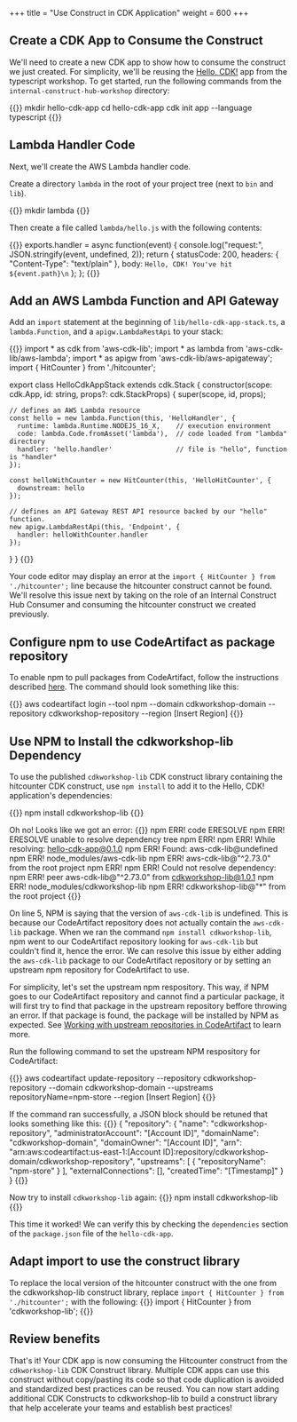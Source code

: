 +++
title = "Use Construct in CDK Application"
weight = 600
+++

## Create a CDK App to Consume the Construct
We'll need to create a new CDK app to show how to consume the construct we just created. For simplicity, we'll be reusing the [Hello, CDK!](../../20-typescript/30-hello-cdk.html) app from the typescript workshop. To get started, run the following commands from the `internal-construct-hub-workshop` directory:

{{<highlight bash>}}
mkdir hello-cdk-app
cd hello-cdk-app
cdk init app --language typescript
{{</highlight>}}

## Lambda Handler Code
Next, we'll create the AWS Lambda handler code.

Create a directory `lambda` in the root of your project tree (next to `bin` and `lib`).

{{<highlight bash>}}
mkdir lambda
{{</highlight>}}

Then create a file called `lambda/hello.js` with the following contents:

{{<highlight javascript>}}
exports.handler = async function(event) {
  console.log("request:", JSON.stringify(event, undefined, 2));
  return {
    statusCode: 200,
    headers: { "Content-Type": "text/plain" },
    body: `Hello, CDK! You've hit ${event.path}\n`
  };
};
{{</highlight>}}

## Add an AWS Lambda Function and API Gateway

Add an `import` statement at the beginning of `lib/hello-cdk-app-stack.ts`, a
`lambda.Function`, and a `apigw.LambdaRestApi` to your stack:


{{<highlight typescript >}}
import * as cdk from 'aws-cdk-lib';
import * as lambda from 'aws-cdk-lib/aws-lambda';
import * as apigw from 'aws-cdk-lib/aws-apigateway';
import { HitCounter } from './hitcounter';

export class HelloCdkAppStack extends cdk.Stack {
  constructor(scope: cdk.App, id: string, props?: cdk.StackProps) {
    super(scope, id, props);

    // defines an AWS Lambda resource
    const hello = new lambda.Function(this, 'HelloHandler', {
      runtime: lambda.Runtime.NODEJS_16_X,    // execution environment
      code: lambda.Code.fromAsset('lambda'),  // code loaded from "lambda" directory
      handler: 'hello.handler'                // file is "hello", function is "handler"
    });

    const helloWithCounter = new HitCounter(this, 'HelloHitCounter', {
      downstream: hello
    });

    // defines an API Gateway REST API resource backed by our "hello" function.
    new apigw.LambdaRestApi(this, 'Endpoint', {
      handler: helloWithCounter.handler
    });
  }
}
{{</highlight>}}

Your code editor may display an error at the `import { HitCounter } from './hitcounter';` line because the hitcounter construct cannot be found. We'll resolve this issue next by taking on the role of an Internal Construct Hub Consumer and consuming the hitcounter construct we created previously. 

## Configure npm to use CodeArtifact as package repository

To enable npm to pull packages from CodeArtifact, follow the instructions described [here](https://docs.aws.amazon.com/codeartifact/latest/ug/npm-auth.html). The command should look something like this:

{{<highlight bash>}}
aws codeartifact login --tool npm --domain cdkworkshop-domain  --repository cdkworkshop-repository --region [Insert Region]
{{</highlight>}}

## Use NPM to Install the cdkworkshop-lib Dependency

To use the published `cdkworkshop-lib` CDK construct library containing the hitcounter CDK construct, use `npm install` to add it to the Hello, CDK! application's dependencies:

{{<highlight bash>}}
npm install cdkworkshop-lib
{{</highlight>}}

Oh no! Looks like we got an error:
{{<highlight bash>}}
npm ERR! code ERESOLVE
npm ERR! ERESOLVE unable to resolve dependency tree
npm ERR! 
npm ERR! While resolving: hello-cdk-app@0.1.0
npm ERR! Found: aws-cdk-lib@undefined
npm ERR! node_modules/aws-cdk-lib
npm ERR!   aws-cdk-lib@"^2.73.0" from the root project
npm ERR! 
npm ERR! Could not resolve dependency:
npm ERR! peer aws-cdk-lib@"^2.73.0" from cdkworkshop-lib@1.0.1
npm ERR! node_modules/cdkworkshop-lib
npm ERR!   cdkworkshop-lib@"*" from the root project
{{</highlight>}}

On line 5, NPM is saying that the version of `aws-cdk-lib` is undefined. This is because our CodeArtifact repository does not actually contain the `aws-cdk-lib` package. When we ran the command `npm install cdkworkshop-lib`, npm went to our CodeArtifact repository looking for `aws-cdk-lib` but couldn't find it, hence the error. We can resolve this issue by either adding the `aws-cdk-lib` package to our CodeArtifact repository or by setting an upstream npm repository for CodeArtifact to use. 

For simplicity, let's set the upstream npm respository. This way, if NPM goes to our CodeArtifact repository and cannot find a particular package, it will first try to find that package in the upstream repository beffore throwing an error. If that package is found, the package will be installed by NPM as expected. See <a href="https://docs.aws.amazon.com/codeartifact/latest/ug/repos-upstream.html" target="_blank">Working with upstream repositories in CodeArtifact</a> to learn more.

Run the following command to set the upstream NPM respository for CodeArtifact:

{{<highlight bash>}}
aws codeartifact update-repository --repository cdkworkshop-repository --domain cdkworkshop-domain --upstreams repositoryName=npm-store --region [Insert Region]
{{</highlight>}}

If the command ran successfully, a JSON block should be retuned that looks something like this:
{{<highlight JSON>}}
{
  "repository": {
    "name": "cdkworkshop-repository",
    "administratorAccount": "[Account ID]",
    "domainName": "cdkworkshop-domain",
    "domainOwner": "[Account ID]",
    "arn": "arn:aws:codeartifact:us-east-1:[Account ID]:repository/cdkworkshop-domain/cdkworkshop-repository",
    "upstreams": [
      {
        "repositoryName": "npm-store"
      }
    ],
    "externalConnections": [],
    "createdTime": "[Timestamp]"
  }
}
{{</highlight>}}

Now try to install `cdkworkshop-lib` again:
{{<highlight bash>}}
npm install cdkworkshop-lib
{{</highlight>}}

This time it worked! We can verify this by checking the `dependencies` section of the `package.json` file of the `hello-cdk-app`.

## Adapt import to use the construct library

To replace the local version of the hitcounter construct with the one from the cdkworkshop-lib construct library, replace `import { HitCounter } from './hitcounter';` with the following:
{{<highlight typescript>}}
import { HitCounter } from 'cdkworkshop-lib';
{{</highlight>}}

## Review benefits

That's it! Your CDK app is now consuming the Hitcounter construct from the `cdkworkshop-lib` CDK Construct library. Multiple CDK apps can use this construct without copy/pasting its code so that code duplication is avoided and standardized best practices can be reused. You can now start adding additional CDK Constructs to cdkworkshop-lib to build a construct library that help accelerate your teams and establish best practices!
